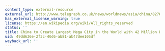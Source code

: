 ```yaml
---
content_type: external-resource
external_url: http://www.telegraph.co.uk/news/worldnews/asia/china/8278315/China-to-create-largest-mega-city-in-the-world-with-42-million-people.html
has_external_license_warning: true
license: https://en.wikipedia.org/wiki/All_rights_reserved
status: ''
title: China to Create Largest Mega City in the World with 42 Million People
uid: 49dd636e-2f3c-40d6-ab81-ab47dee106df
wayback_url: ''
---
```

